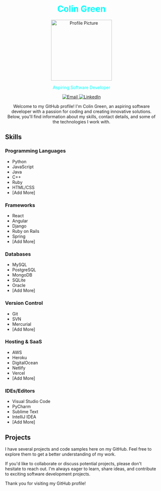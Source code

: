 <!-- Header Section -->
<h1 align="center">
  <span style="color: cyan;">Colin Green</span>
</h1>

<p align="center">
  <img src="profile_picture.jpg" width="200" height="200" alt="Profile Picture">
</p>

<p align="center">
  <span style="color: cyan;">Aspiring Software Developer</span>
</p>

<!-- Contact Section -->
<div align="center">
  <a href="mailto:cgreen@example.com">
    <img src="https://img.shields.io/badge/Email-cgreen@example.com-cyan" alt="Email">
  </a>
  <a href="https://www.linkedin.com/in/colingreen">
    <img src="https://img.shields.io/badge/LinkedIn-Connect-cyan" alt="LinkedIn">
  </a>
</div>

<!-- Introduction Section -->
<p align="center">Welcome to my GitHub profile! I'm Colin Green, an aspiring software developer with a passion for coding and creating innovative solutions. Below, you'll find information about my skills, contact details, and some of the technologies I work with.</p>

<!-- Skills Section -->
## Skills

### Programming Languages
- Python
- JavaScript
- Java
- C++
- Ruby
- HTML/CSS
- [Add More]

### Frameworks
- React
- Angular
- Django
- Ruby on Rails
- Spring
- [Add More]

### Databases
- MySQL
- PostgreSQL
- MongoDB
- SQLite
- Oracle
- [Add More]

### Version Control
- Git
- SVN
- Mercurial
- [Add More]

### Hosting & SaaS
- AWS
- Heroku
- DigitalOcean
- Netlify
- Vercel
- [Add More]

### IDEs/Editors
- Visual Studio Code
- PyCharm
- Sublime Text
- IntelliJ IDEA
- [Add More]

<!-- Projects Section -->
## Projects

I have several projects and code samples here on my GitHub. Feel free to explore them to get a better understanding of my work.

If you'd like to collaborate or discuss potential projects, please don't hesitate to reach out. I'm always eager to learn, share ideas, and contribute to exciting software development projects.

Thank you for visiting my GitHub profile!


